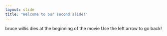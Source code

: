 ```yaml
---
layout: slide
title: "Welcome to our second slide!"
---
```

bruce willis dies at the beginning of the movie
Use the left arrow to go back!
